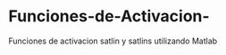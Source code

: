 Funciones-de-Activacion-
========================

Funciones de activacion satlin y satlins utilizando Matlab
